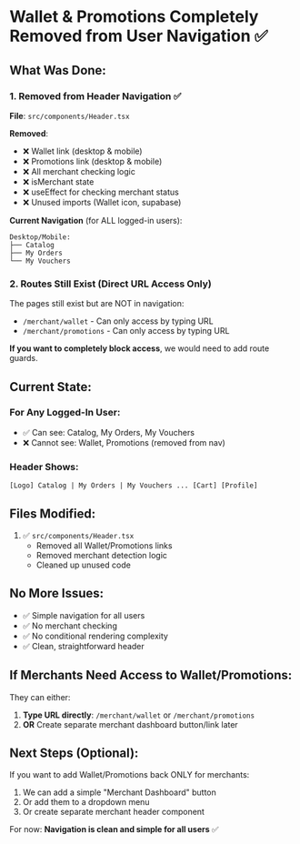 # Wallet & Promotions Completely Removed from User Navigation ✅

## What Was Done:

### 1. Removed from Header Navigation ✅
**File**: `src/components/Header.tsx`

**Removed**:
- ❌ Wallet link (desktop & mobile)
- ❌ Promotions link (desktop & mobile)
- ❌ All merchant checking logic
- ❌ isMerchant state
- ❌ useEffect for checking merchant status
- ❌ Unused imports (Wallet icon, supabase)

**Current Navigation** (for ALL logged-in users):
```
Desktop/Mobile:
├── Catalog
├── My Orders
└── My Vouchers
```

### 2. Routes Still Exist (Direct URL Access Only)
The pages still exist but are NOT in navigation:
- `/merchant/wallet` - Can only access by typing URL
- `/merchant/promotions` - Can only access by typing URL

**If you want to completely block access**, we would need to add route guards.

## Current State:

### For Any Logged-In User:
- ✅ Can see: Catalog, My Orders, My Vouchers
- ❌ Cannot see: Wallet, Promotions (removed from nav)

### Header Shows:
```
[Logo] Catalog | My Orders | My Vouchers ... [Cart] [Profile]
```

## Files Modified:

1. ✅ `src/components/Header.tsx`
   - Removed all Wallet/Promotions links
   - Removed merchant detection logic
   - Cleaned up unused code

## No More Issues:

- ✅ Simple navigation for all users
- ✅ No merchant checking
- ✅ No conditional rendering complexity
- ✅ Clean, straightforward header

## If Merchants Need Access to Wallet/Promotions:

They can either:
1. **Type URL directly**: `/merchant/wallet` or `/merchant/promotions`
2. **OR** Create separate merchant dashboard button/link later

## Next Steps (Optional):

If you want to add Wallet/Promotions back ONLY for merchants:
1. We can add a simple "Merchant Dashboard" button
2. Or add them to a dropdown menu
3. Or create separate merchant header component

For now: **Navigation is clean and simple for all users** ✅
